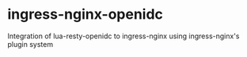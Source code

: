 # ingress-nginx-openidc
Integration of lua-resty-openidc to ingress-nginx using ingress-nginx's plugin system
